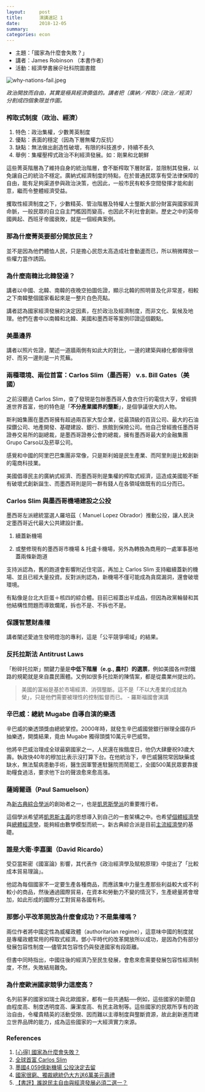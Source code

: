 ```yaml
---
layout:     post
title:      演講速記 1
date:       2018-12-05
summary:    
categories: econ
---
```

* 主題：「國家為什麼會失敗？」
* 講者：James Robinson （本書作者）
* 活動：經濟學書展＠社科院圖書館





![why-nations-fail.jpeg](https://user-images.githubusercontent.com/8178172/49523492-dbe12f00-f8e4-11e8-90f5-cb6bd9a52c9e.jpeg)

*政治開放而自由，其實是極具經濟價值的。講者把〔廣納／榨取〕‧〔政治／經濟〕分割成四個象限並作圖。*

### 榨取式制度（政治、經濟）

1. 特色：政治集權，少數菁英制度
2. 優點：表面的穩定（因為下層無權力反抗）
3. 缺點：無法做出創造性破壞，有限的科技進步，持續不長久
4. 舉例：集權壓榨式政治不利經濟發展。如：剛果和北朝鮮

這些菁英階層為了維持自身的統治階層，會不斷榨取下層財富，並限制其發展，以免讓自己的統治不穩定。廣納式經濟制度的特點，在於普通民眾享有受法律保障的自由，能有足夠渠道參與政治決策，也因此，一般市民有較多空間發揮才能和創意，繼而令整體經濟受益。

攫取性經濟制度之下，少數精英、管治階層及特權人士壟斷大部分財富與國家經濟命脈，一般民眾的自立自主門檻因而變高，也因此不利社會創新。歷史之中的英帝國興起、西班牙帝國衰敗，就是一個經典案例。

### 那為什麼菁英要部分開放民主？

並不是因為他們體恤人民，只是擔心民怨太高造成社會動盪而已，所以稍微釋放一些權力當作誘因。

### 為什麼南韓比北韓發達？

講者以中國、北韓、南韓的夜晚空拍圖佐證，顯示北韓的照明普及化非常差，相較之下南韓整個國家看起來是一整片白色亮點。

講者認為國家經濟發展的決定因素，在於政治及經濟制度，而非文化、氣候及地理。他們在書中以南韓和北韓、美國和墨西哥等案例印證這個觀點。

### 美墨邊界

講者以照片佐證，闡述一道牆兩側有如此大的對比，一邊的建築與綠化都做得很好、而另一邊則是一片荒蕪。

### 兩種環境、兩位首富：Carlos Slim（墨西哥） v.s. Bill Gates（美國）

之前沒聽過 Carlos Slim，查了發現是包辦墨西哥人食衣住行的電信大亨，曾經擠進世界首富，他的特色是「**不分產業國界的壟斷**」，是個爭議很大的人物。

斯利姆集團在墨西哥擁有超過兩百家大型企業，從最頂級的百貨公司、最大的石油探鑽公司、地產開發、基礎建設、銀行、旅館到保險公司。他自己曾經擔任墨西哥證券交易所的副總裁，是墨西哥證券公會的總裁，擁有墨西哥最大的金融集團Grupo Carso以及菸草公司。

感覺和中國的阿里巴巴集團非常像，只是斯利姆是民生產業、而阿里則是比較創新的電商科技業。

美國倡導民主的廣納式經濟、而墨西哥則是集權的榨取式經濟，這造成美國能不斷有破壞式創新誕生、而墨西哥則是同一群有錢人在各領域做既有的瓜分而已。

### Carlos Slim 與墨西哥機場建設之公投

墨西哥左派總統當選人羅培茲（ Manuel Lopez Obrador）推動公投，讓人民決定墨西哥近代最大公共建設計畫。

1. 續蓋新機場

2. 或整修現有的墨西哥市機場 & 托盧卡機場，另外為轉換為商用的一處軍事基地蓋兩條新跑道

支持派認為，舊的跑道會影響附近住宅區，再加上 Carlos Slim 支持繼續蓋新的機場、並且已經大量投資。反對派則認為，新機場不僅可能成為貪腐漏洞，還會破壞環境。

有點像是台北大巨蛋＋核四的綜合體。目前已經蓋出半成品，但因為政黨輪替和其他結構性問題而導致爛尾，拆也不是、不拆也不是。

### 保護智慧財產權

講者闡述愛迪生發明燈泡的專利，這是「公平競爭場域」的結果。

### 反托拉斯法 Antitrust Laws

「粉碎托拉斯」關鍵力量是**中低下階層（e.g., 農村）的選票**，例如美國各州對鐵路的規範就是來自農民團體。又例如很多托拉斯的陳情案，都是從農業州提出的。

> 美國的富裕是基於市場經濟、消弭壟斷。這不是「不以大產業的成就為榮」，只是他們需要被理性的控制監督而已。 - 羅斯福國會演講

### 辛巴威：總統 Mugabe 自導自演的樂透

辛巴威的樂透頭獎由總統掌控。2000年時，就發生辛巴威國營銀行辦理全國存戶抽樂透，開獎結果，竟由 Mugabe 獨得頭獎10萬元辛巴威幣。

他將辛巴威治理成全球最窮國家之一，人民還在挨餓度日，他仍大肆慶祝93歲大壽。執政快40年的穆加比表示沒打算下台。在他統治下，辛巴威醫院常因缺藥或缺水，無法幫病患動手術，醫生因軍警進駐醫院而鬧罷工，全國500萬民眾要靠援助糧食過活，要求他下台的聲浪愈來愈高漲。 

### 薩姆爾遜（Paul Samuelson）

為[新古典綜合學派](https://zh.wikipedia.org/wiki/%E6%96%B0%E5%8F%A4%E5%85%B8%E7%B6%9C%E5%90%88%E5%AD%B8%E6%B4%BE)的創始者之一，也是[凱恩斯學派](https://zh.wikipedia.org/wiki/%E5%87%B1%E6%81%A9%E6%96%AF%E5%AD%B8%E6%B4%BE)的重要推行者。

這個學派希望將[凱恩斯主義](https://zh.wikipedia.org/wiki/%E5%87%AF%E6%81%A9%E6%96%AF%E4%B8%BB%E4%B9%89)的思想導入到自己的一套架構之中。也希望[個體經濟學](https://zh.wikipedia.org/wiki/%E5%80%8B%E9%AB%94%E7%B6%93%E6%BF%9F%E5%AD%B8)與[總體經濟學](https://zh.wikipedia.org/wiki/%E7%B8%BD%E9%AB%94%E7%B6%93%E6%BF%9F%E5%AD%B8)，能夠經由數學模型而統一。新古典綜合派是目前[主流經濟學](https://zh.wikipedia.org/wiki/%E4%B8%BB%E6%B5%81%E7%B6%93%E6%BF%9F%E5%AD%B8)的基礎。

### 誰是大衛·李嘉圖（David Ricardo）

受亞當斯密《國富論》影響，其代表作《政治經濟學及賦稅原理》中提出了「比較成本貿易理論」。

他認為每個國家不一定要生產各種商品，而應該集中力量生產那些利益較大或不利較小的商品，然後通過國際貿易，在資本和勞動力不變的情況下，生產總量將會增加，如此形成的國際分工對貿易各國有利。

### 那鄧小平改革開放為什麼會成功？不是集權嗎？

兩位作者將中國定性為威權政體（authoritarian regime），這意味中國的制度就是專權政體常用的榨取式經濟。鄧小平時代的改革開放所以成功，是因為仍有部分發展包容性制度──儘管其包容性仍與發達國家有段距離。

但書中同時指出，中國往後的經濟乃至民生發展，會愈來愈需要發展包容性經濟制度，不然，失敗結局難免。

### 為什麼歐洲國家競爭力這麼高？

名列前茅的國家如瑞士與北歐國家，都有一些共通點──例如，這些國家的新聞自由程度高、制度透明度高、廉潔度高、有民主政制等。這些國家的民眾所享有的政治自由，令權貴精英的活動受限、因而難以主導制度與壟斷資源，故此創新進而建立世界品牌的能力，成為這些國家的一大經濟實力來源。

### References

1. [[心得] 國家為什麼會失敗？](https://www.ptt.cc/bbs/book/M.1399447170.A.E4D.html)
2. [全球首富 Carlos Slim](http://belongnews.pixnet.net/blog/post/30681204-%E2%98%85%E5%85%A8%E7%90%83%E9%A6%96%E5%AF%8C%EF%BC%88carlos-slim-helu%EF%BC%89---%E5%8C%85%E8%BE%A6%E5%A2%A8%E8%A5%BF%E5%93%A5%E4%BA%BA)
3. [墨國4,059億新機場 公投決定去留](https://money.udn.com/money/story/5599/3443880)
4. [國家很窮、獨裁總統仍大方送6萬美元壽禮](http://news.ltn.com.tw/news/world/breakingnews/2141986)
5. [【書評】誰說民主自由與經濟發展必須二選一？](https://www.hk01.com/01%E5%8D%9A%E8%A9%95-%E6%94%BF%E7%B6%93%E7%A4%BE/37079/%E6%9B%B8%E8%A9%95-%E8%AA%B0%E8%AA%AA%E6%B0%91%E4%B8%BB%E8%87%AA%E7%94%B1%E8%88%87%E7%B6%93%E6%BF%9F%E7%99%BC%E5%B1%95%E5%BF%85%E9%A0%88%E4%BA%8C%E9%81%B8%E4%B8%80)